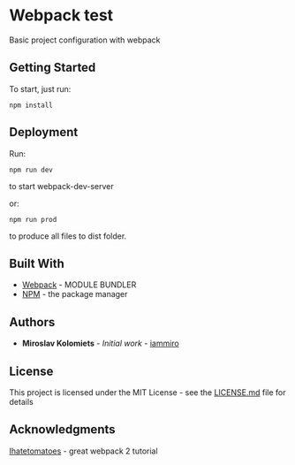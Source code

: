 # Webpack test

Basic project configuration with webpack

## Getting Started

To start, just run:

```
npm install
```

## Deployment

Run:

```
npm run dev
```

to start webpack-dev-server

or:

```
npm run prod
```

to produce all files to dist folder.

## Built With

* [Webpack](https://webpack.github.io) - MODULE BUNDLER
* [NPM](https://www.npmjs.com) - the package manager

## Authors

* **Miroslav Kolomiets** - *Initial work* - [iammiro](https://github.com/iammiro)

## License

This project is licensed under the MIT License - see the [LICENSE.md](LICENSE.md) file for details

## Acknowledgments

[Ihatetomatoes](https://www.youtube.com/playlist?list=PLkEZWD8wbltnRp6nRR8kv97RbpcUdNawY) - great webpack 2 tutorial